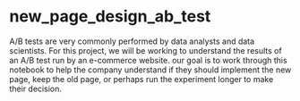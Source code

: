 # new_page_design_ab_test
A/B tests are very commonly performed by data analysts and data scientists.   For this project, we will be working to understand the results of an A/B test run by an e-commerce website.  our goal is to work through this notebook to help the company understand if they should implement the new page, keep the old page, or perhaps run the experiment longer to make their decision.
